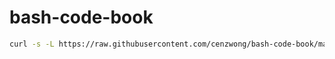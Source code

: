 # bash-code-book

```bash
curl -s -L https://raw.githubusercontent.com/cenzwong/bash-code-book/main/findip.sh | bash
```
